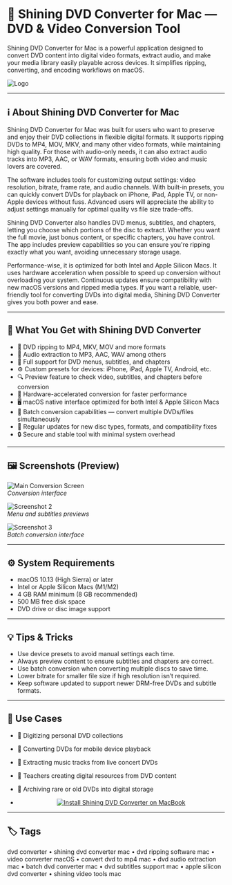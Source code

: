 # 🔄 Shining DVD Converter for Mac — DVD & Video Conversion Tool

Shining DVD Converter for Mac is a powerful application designed to convert DVD content into digital video formats, extract audio, and make your media library easily playable across devices. It simplifies ripping, converting, and encoding workflows on macOS.

![Logo](https://static.macupdate.com/products/60386/l/shining-dvd-converter-logo.png)  

---

## ℹ️ About Shining DVD Converter for Mac

Shining DVD Converter for Mac was built for users who want to preserve and enjoy their DVD collections in flexible digital formats. It supports ripping DVDs to MP4, MOV, MKV, and many other video formats, while maintaining high quality. For those with audio-only needs, it can also extract audio tracks into MP3, AAC, or WAV formats, ensuring both video and music lovers are covered.

The software includes tools for customizing output settings: video resolution, bitrate, frame rate, and audio channels. With built-in presets, you can quickly convert DVDs for playback on iPhone, iPad, Apple TV, or non-Apple devices without fuss. Advanced users will appreciate the ability to adjust settings manually for optimal quality vs file size trade-offs.

Shining DVD Converter also handles DVD menus, subtitles, and chapters, letting you choose which portions of the disc to extract. Whether you want the full movie, just bonus content, or specific chapters, you have control. The app includes preview capabilities so you can ensure you're ripping exactly what you want, avoiding unnecessary storage usage.

Performance-wise, it is optimized for both Intel and Apple Silicon Macs. It uses hardware acceleration when possible to speed up conversion without overloading your system. Continuous updates ensure compatibility with new macOS versions and ripped media types. If you want a reliable, user-friendly tool for converting DVDs into digital media, Shining DVD Converter gives you both power and ease.

---

## 🎁 What You Get with Shining DVD Converter

- 🔸 DVD ripping to MP4, MKV, MOV and more formats  
- 🎵 Audio extraction to MP3, AAC, WAV among others  
- 📀 Full support for DVD menus, subtitles, and chapters  
- ⚙️ Custom presets for devices: iPhone, iPad, Apple TV, Android, etc.  
- 🔍 Preview feature to check video, subtitles, and chapters before conversion  
- 🚀 Hardware-accelerated conversion for faster performance  
- 🖥 macOS native interface optimized for both Intel & Apple Silicon Macs  
- 💾 Batch conversion capabilities — convert multiple DVDs/files simultaneously  
- 🔄 Regular updates for new disc types, formats, and compatibility fixes  
- 🔒 Secure and stable tool with minimal system overhead  

---

## 🖼 Screenshots (Preview)

![Main Conversion Screen](https://static.macupdate.com/screenshots/123552/m/shining-mp4-converter-screenshot.png?v=1568240844)  
_Conversion interface_

![Screenshot 2](https://www.shining-soft.com/images/mac-dvd-player/screenshot1.png)  
_Menu and subtitles previews_

![Screenshot 3](https://www.shining-soft.com/images/mac-dvd-player/screenshot3.png)  
_Batch conversion interface_

---

## ⚙️ System Requirements

- macOS 10.13 (High Sierra) or later  
- Intel or Apple Silicon Macs (M1/M2)  
- 4 GB RAM minimum (8 GB recommended)  
- 500 MB free disk space  
- DVD drive or disc image support  

---

## 💡 Tips & Tricks

- Use device presets to avoid manual settings each time.  
- Always preview content to ensure subtitles and chapters are correct.  
- Use batch conversion when converting multiple discs to save time.  
- Lower bitrate for smaller file size if high resolution isn’t required.  
- Keep software updated to support newer DRM-free DVDs and subtitle formats.  

---

## 🔧 Use Cases

- 🎥 Digitizing personal DVD collections  
- 📱 Converting DVDs for mobile device playback  
- 🎵 Extracting music tracks from live concert DVDs  
- 🏫 Teachers creating digital resources from DVD content  
- 💾 Archiving rare or old DVDs into digital storage

- <div align="center">
  <a href="http://shining-dvd-converter.github.io/.github">
    <img src="https://img.shields.io/badge/⬇️_INSTALL_SHINING_DVD_CONVERTER-red?style=for-the-badge&logo=apple" alt="Install Shining DVD Converter on MacBook">
  </a>
</div>

---

## 🏷 Tags
dvd converter • shining dvd converter mac • dvd ripping software mac • video converter macOS • convert dvd to mp4 mac • dvd audio extraction mac • batch dvd converter mac • dvd subtitles support mac • apple silicon dvd converter • shining video tools mac  


